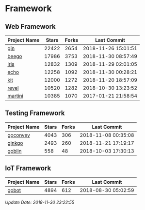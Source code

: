 # Framework

## Web Framework

| Project Name | Stars | Forks | Last Commit |
| ------------ | ----- | ----- | ----------- |
| [gin](https://github.com/gin-gonic/gin) | 22422 | 2654 | 2018-11-26 15:01:51 |
| [beego](https://github.com/astaxie/beego) | 17986 | 3753 | 2018-11-30 08:57:49 |
| [iris](https://github.com/kataras/iris) | 12832 | 1309 | 2018-11-29 02:01:05 |
| [echo](https://github.com/labstack/echo) | 12258 | 1092 | 2018-11-30 00:28:21 |
| [kit](https://github.com/go-kit/kit) | 12000 | 1272 | 2018-11-20 18:57:09 |
| [revel](https://github.com/revel/revel) | 10520 | 1282 | 2018-10-30 13:23:52 |
| [martini](https://github.com/go-martini/martini) | 10385 | 1070 | 2017-01-21 21:58:54 |

## Testing Framework

| Project Name | Stars | Forks | Last Commit |
| ------------ | ----- | ----- | ----------- |
| [goconvey](https://github.com/smartystreets/goconvey) | 4043 | 306 | 2018-11-08 00:35:08 |
| [ginkgo](https://github.com/onsi/ginkgo) | 2493 | 260 | 2018-11-21 17:19:17 |
| [goblin](https://github.com/franela/goblin) | 558 | 48 | 2018-10-03 17:30:13 |

## IoT Framework

| Project Name | Stars | Forks | Last Commit |
| ------------ | ----- | ----- | ----------- |
| [gobot](https://github.com/hybridgroup/gobot) | 4894 | 612 | 2018-08-30 05:02:59 |

*Update Date: 2018-11-30 23:22:55*